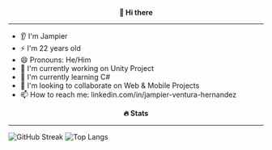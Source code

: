 <p align="center">
        <b>👋 Hi there</b>
</p>
<hr>

- 👂 I'm Jampier
- ⚡ I'm 22 years old
- 😄 Pronouns: He/Him
- 🔭 I'm currently working on Unity Project
- 🌱 I'm currently learning C#
- 👯 I'm looking to collaborate on Web & Mobile Projects
- 📫 How to reach me: linkedin.com/in/jampier-ventura-hernandez
  
<p align="center">
  <b>🔥 Stats</b>
</p>
<hr>

![GitHub Streak](https://github-readme-streak-stats.herokuapp.com?user=JampiV&theme=synthwave&hide_border=true&border_radius=3.8&date_format=M%20j%5B%2C%20Y%5D&bg_color=00000000)
![Top Langs](https://github-readme-stats.vercel.app/api/top-langs/?username=JampiV&layout=compact&theme=synthwave&hide_border=true&border_radius=3.8&bg_color=00000000)
